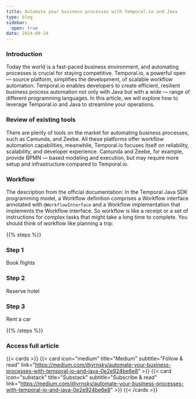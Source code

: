 ```yaml
---
title: Automate your business processes with Temporal.io and Java
type: blog
sidebar:
  open: true
date: 2024-09-24
---
```


### Introduction
Today the world is a fast-paced business environment, and automating processes
is crucial for staying competitive. Temporal.io, a powerful open — source platform,
simplifies the development, of scalable workflow automation. 
Temporal.io enables developers to create efficient, resilient
business process automation not only with Java but with a wide — range 
of different programming languages. In this article, we will explore
how to leverage Temporal.io and Java to streamline your operations.

### Review of existing tools
There are plenty of tools on the market for automating business processes,
such as Camunda, and Zeebe. All these platforms offer workflow automation 
capabilities, meanwhile, Temporal.io focuses itself on reliability,
scalability, and developer experience. Camunda and Zeebe, for example,
provide BPMN — based modeling and execution, but may require more setup
and infrastructure compared to Temporal.io.

### Workflow
The description from the official documentation:
In the Temporal Java SDK programming model, a Workflow definition 
comprises a Workflow interface annotated with `@WorkflowInterface` and a 
Workflow implementation that implements the Workflow interface.
So workflow is like a receipt or a set of instructions for complex tasks 
that might take a long time to complete. You should think of workflow like planning a trip:

{{% steps %}}

### Step 1

Book flights

### Step 2

Reserve hotel

### Step 3

Rent a car

{{% /steps %}}

### Access full article
{{< cards >}}
{{< card icon="medium" title="Medium" subtitle="Follow & read" link="https://medium.com/@vrnsky/automate-your-business-processes-with-temporal-io-and-java-0e2e924be6e8" >}}
{{< card icon="substack" title="Substack" subtitle="Subscribe & read" link="https://medium.com/@vrnsky/automate-your-business-processes-with-temporal-io-and-java-0e2e924be6e8" >}}
{{< /cards >}}